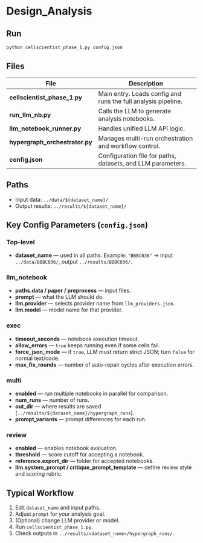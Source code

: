# Design_Analysis

## Run
```bash
python cellscientist_phase_1.py config.json
```

## Files
| File | Description |
|------|--------------|
| **cellscientist_phase_1.py** | Main entry. Loads config and runs the full analysis pipeline. |
| **run_llm_nb.py** | Calls the LLM to generate analysis notebooks. |
| **llm_notebook_runner.py** | Handles unified LLM API logic. |
| **hypergraph_orchestrator.py** | Manages multi-run orchestration and workflow control. |
| **config.json** | Configuration file for paths, datasets, and LLM parameters. |

## Paths
- Input data: `../data/${dataset_name}/`  
- Output results: `../results/${dataset_name}/`

## Key Config Parameters (`config.json`)

### Top-level

* **dataset_name** — used in all paths.
  Example: `"BBBC036"` → input `../data/BBBC036/`, output `../results/BBBC036/`.

### llm_notebook

* **paths.data / paper / preprocess** — input files.
* **prompt** — what the LLM should do.
* **llm.provider** — selects provider name from `llm_providers.json`.
* **llm.model** — model name for that provider.

### exec

* **timeout_seconds** — notebook execution timeout.
* **allow_errors** — `true` keeps running even if some cells fail.
* **force_json_mode** — if `true`, LLM must return strict JSON; turn `false` for normal text/code.
* **max_fix_rounds** — number of auto-repair cycles after execution errors.

### multi

* **enabled** — run multiple notebooks in parallel for comparison.
* **num_runs** — number of runs.
* **out_dir** — where results are saved (`../results/${dataset_name}/hypergraph_runs`).
* **prompt_variants** — prompt differences for each run.

### review

* **enabled** — enables notebook evaluation.
* **threshold** — score cutoff for accepting a notebook.
* **reference.export_dir** — folder for accepted notebooks.
* **llm.system_prompt / critique_prompt_template** — define review style and scoring rubric.


## Typical Workflow

1. Edit `dataset_name` and input paths.
2. Adjust `prompt` for your analysis goal.
3. (Optional) change LLM provider or model.
4. Run `cellscientist_phase_1.py`.
5. Check outputs in `../results/<dataset_name>/hypergraph_runs/`.
